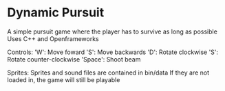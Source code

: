 # Dynamic Pursuit

A simple pursuit game where the player has to survive as long as possible
Uses C++ and Openframeworks

Controls:
'W': Move foward
'S': Move backwards
'D': Rotate clockwise
'S': Rotate counter-clockwise
'Space': Shoot beam

Sprites:
Sprites and sound files are contained in bin/data
If they are not loaded in, the game will still be playable

